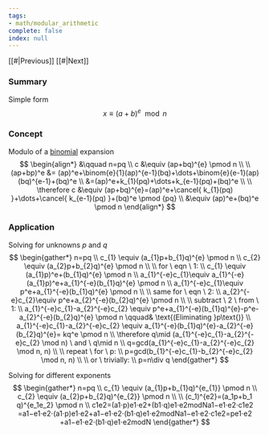 ```yaml
---
tags:
- math/modular_arithmetic
complete: false
index: null
---
```

[[#|Previous]]   [[#|Next]]

### Summary
Simple form
$$
x\equiv(a+b)^e \mod n
$$

### Concept
Modulo of a [binomial](/labyrinth/notes/math/ma1301/binomial_theorem) expansion
$$
\begin{align*}
&\qquad n=pq \\
c &\equiv (ap+bq)^{e} \pmod n \\
\\
(ap+bp)^e &= (ap)^e+\binom{e}{1}(ap)^{e-1}(bq)+\dots+\binom{e}{e-1}(ap)(bq)^{e-1}+(bq)^e \\
&=(ap)^e+k_{1}(pq)+\dots+k_{e-1}(pq)+(bq)^e \\
\\
\therefore c &\equiv (ap+bq)^{e}=(ap)^e+\cancel{ k_{1}(pq) }+\dots+\cancel{ k_{e-1}(pq) }+(bq)^e \pmod {pq} \\
&\equiv (ap)^e+(bq)^e \pmod n
\end{align*}
$$

### Application
Solving for unknowns $p$ and $q$
$$
\begin{gather*}
n=pq \\
c_{1} \equiv (a_{1}p+b_{1}q)^{e} \pmod n \\
c_{2} \equiv (a_{2}p+b_{2}q)^{e} \pmod n \\
\\
for \ eqn \ 1: \\
c_{1} \equiv (a_{1}p)^e+(b_{1}q)^{e} \pmod n \\
a_{1}^{-e}c_{1}\equiv a_{1}^{-e}(a_{1}p)^e+a_{1}^{-e}(b_{1}q)^{e} \pmod n \\
a_{1}^{-e}c_{1}\equiv p^e+a_{1}^{-e}(b_{1}q)^{e} \pmod n \\
\\
same for \ eqn \ 2: \\
a_{2}^{-e}c_{2}\equiv p^e+a_{2}^{-e}(b_{2}q)^{e} \pmod n \\
\\
subtract \ 2 \ from \ 1: \\
a_{1}^{-e}c_{1}-a_{2}^{-e}c_{2} \equiv p^e+a_{1}^{-e}(b_{1}q)^{e}-p^e-a_{2}^{-e}(b_{2}q)^{e} \pmod n \qquad& \text{(Eliminating }p\text{)} \\
a_{1}^{-e}c_{1}-a_{2}^{-e}c_{2} \equiv a_{1}^{-e}(b_{1}q)^{e}-a_{2}^{-e}(b_{2}q)^{e}= kq^e \pmod n \\
\therefore q\mid (a_{1}^{-e}c_{1}-a_{2}^{-e}c_{2} \mod n) \ and \ q\mid n \\
q=gcd(a_{1}^{-e}c_{1}-a_{2}^{-e}c_{2} \mod n, n) \\
\\
repeat \ for \ p: \\
p=gcd(b_{1}^{-e}c_{1}-b_{2}^{-e}c_{2} \mod n, n) \\
\\
or \ trivially: \\
p=n\div q
\end{gather*}
$$

Solving for different exponents
$$
\begin{gather*}
n=pq \\
c_{1} \equiv (a_{1}p+b_{1}q)^{e_{1}} \pmod n \\
c_{2} \equiv (a_{2}p+b_{2}q)^{e_{2}} \pmod n \\
\\
(c_1)^{e2}​​=(a_1​p+b_1​q)^{e_1​e_2} \pmod n \\
c1e2​​=(a1​⋅p)e1​⋅e2​+(b1​⋅q)e1​⋅e2​modNa1−e1​⋅e2​​⋅c1e2​​=a1−e1​⋅e2​​⋅(a1​⋅p)e1​⋅e2​+a1−e1​⋅e2​​⋅(b1​⋅q)e1​⋅e2​modNa1−e1​⋅e2​​⋅c1e2​​=pe1​⋅e2​+a1−e1​⋅e2​​⋅(b1​⋅q)e1​⋅e2​modN
\end{gather*}
$$

